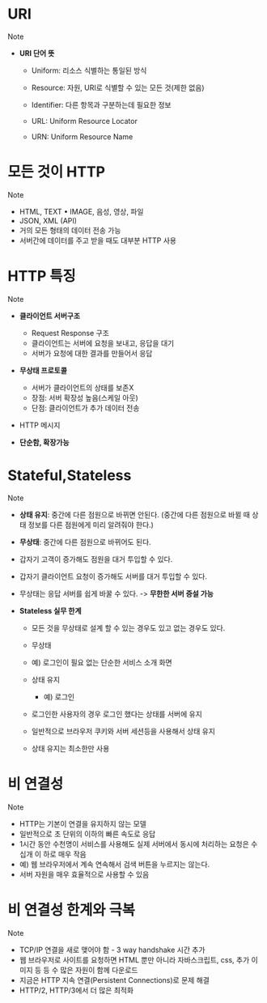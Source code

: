 # URI



> [!NOTE]
>
> - **URI 단어 뜻**
>
>   -  Uniform: 리소스 식별하는 통일된 방식 
>   -  Resource: 자원, URI로 식별할 수 있는 모든 것(제한 없음) 
>   -  Identifier: 다른 항목과 구분하는데 필요한 정보 
>
>   
>
>   -  URL: Uniform Resource Locator
>   -  URN: Uniform Resource Name
>
> 





# 모든 것이 HTTP

> [!NOTE]
>
> - HTML, TEXT • IMAGE, 음성, 영상, 파일
> - JSON, XML (API) 
> - 거의 모든 형태의 데이터 전송 가능 
> - 서버간에 데이터를 주고 받을 때도 대부분 HTTP 사용



# HTTP 특징

> [!NOTE]
>
> - **클라이언트 서버구조**
>
>   - Request Response 구조 
>   - 클라이언트는 서버에 요청을 보내고, 응답을 대기 
>   -  서버가 요청에 대한 결과를 만들어서 응답
>
>   
>
> - **무상태 프로토콜**
>
>   - 서버가 클라이언트의 상태를 보존X 
>   -  장점: 서버 확장성 높음(스케일 아웃) 
>   -  단점: 클라이언트가 추가 데이터 전송
>
> - HTTP 메시지
>
> - **단순함, 확장가능**



# Stateful,Stateless

> [!NOTE]
>
> - **상태 유지**: 중간에 다른 점원으로 바뀌면 안된다. (중간에 다른 점원으로 바뀔 때 상태 정보를 다른 점원에게 미리 알려줘야 한다.) 
>
> -  **무상태**: 중간에 다른 점원으로 바뀌어도 된다. 
>
>   -  갑자기 고객이 증가해도 점원을 대거 투입할 수 있다. 
>   -  갑자기 클라이언트 요청이 증가해도 서버를 대거 투입할 수 있다.
>
> -  무상태는 응답 서버를 쉽게 바꿀 수 있다. -> **무한한 서버 증설 가능**
>
> - **Stateless 실무 한계** 
>
>   -  모든 것을 무상태로 설계 할 수 있는 경우도 있고 없는 경우도 있다. 
>
>   -  무상태 
>
>     -  예) 로그인이 필요 없는 단순한 서비스 소개 화면
>
>   - 상태 유지
>
>     - 예) 로그인 
>
>   -  로그인한 사용자의 경우 로그인 했다는 상태를 서버에 유지
>
>   - 일반적으로 브라우저 쿠키와 서버 세션등을 사용해서 상태 유지 
>
>   - 상태 유지는 최소한만 사용
>
>      



# 비 연결성

> [!NOTE]
>
> - HTTP는 기본이 연결을 유지하지 않는 모델 
> -  일반적으로 초 단위의 이하의 빠른 속도로 응답 
> -  1시간 동안 수천명이 서비스를 사용해도 실제 서버에서 동시에 처리하는 요청은 수십개 이 하로 매우 작음 
>   - 예) 웹 브라우저에서 계속 연속해서 검색 버튼을 누르지는 않는다. 
> -  서버 자원을 매우 효율적으로 사용할 수 있음



# 비 연결성 한계와 극복

> [!NOTE]
>
> - TCP/IP 연결을 새로 맺어야 함 - 3 way handshake 시간 추가 
> - 웹 브라우저로 사이트를 요청하면 HTML 뿐만 아니라 자바스크립트, css, 추가 이미지 등 등 수 많은 자원이 함께 다운로드 
> -  지금은 HTTP 지속 연결(Persistent Connections)로 문제 해결 
> -  HTTP/2, HTTP/3에서 더 많은 최적화

